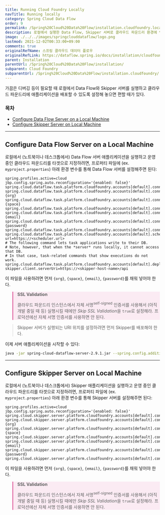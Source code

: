 ```yaml
---
title: Running Cloud Foundry Locally
navTitle: Running locally
category: Spring Cloud Data Flow
order: 9
permalink: /Spring%20Cloud%20Data%20Flow/installation.cloudfoundry.local/
description: 로컬에서 실행한 Data Flow, Skipper 서버로 클라우드 파운드리 환경에 앱 배포하기
image: ./../../images/springclouddataflow/logo.png
lastmod: 2021-12-02T00:33:00+09:00
comments: true
originalRefName: 스프링 클라우드 데이터 플로우
originalRefLink: https://dataflow.spring.io/docs/installation/cloudfoundry/cf-local/
parent: Installation
parentUrl: /Spring%20Cloud%20Data%20Flow/installation/
subparent: Cloud Foundry
subparentUrl: /Spring%20Cloud%20Data%20Flow/installation.cloudfoundry/
---
```


가끔은 디버깅 등이 필요할 때 로컬에서 Data Flow와 Skipper 서버를 실행하고 클라우드 파운드리에 애플리케이션을 배포할 수 있도록 설정해 놓으면 편할 때가 있다.

### 목차

- [Configure Data Flow Server on a Local Machine](#configure-data-flow-server-on-a-local-machine)
- [Configure Skipper Server on Local Machine](#configure-skipper-server-on-local-machine)

---

## Configure Data Flow Server on a Local Machine

로컬에서 (노트북이나 데스크톱에서) Data Flow 서버 애플리케이션을 실행하고 운영 중인 클라우드 파운드리를 타겟으로 지정하려면, 프로퍼티 파일에 (ex. `myproject.properties`) 아래 환경 변수를 통해 Data Flow 서버를 설정해주면 된다:

```properties
spring.profiles.active=cloud
jbp.config.spring.auto.reconfiguration='{enabled: false}'
spring.cloud.dataflow.task.platform.cloudfoundry.accounts[default].connection.url=https://api.run.pivotal.io
spring.cloud.dataflow.task.platform.cloudfoundry.accounts[default].connection.org={org}
spring.cloud.dataflow.task.platform.cloudfoundry.accounts[default].connection.space={space}
spring.cloud.dataflow.task.platform.cloudfoundry.accounts[default].connection.domain=cfapps.io
spring.cloud.dataflow.task.platform.cloudfoundry.accounts[default].connection.username={email}
spring.cloud.dataflow.task.platform.cloudfoundry.accounts[default].connection.password={password}
spring.cloud.dataflow.task.platform.cloudfoundry.accounts[default].connection.skipSslValidation=false
spring.cloud.dataflow.task.platform.cloudfoundry.accounts[default].scheduler.scheduler-url=https://<scheduler.url>
# The following command lets task applications write to their DB.
# Note, however, that when the *server* runs locally, it cannot access that DB.
# In that case, task-related commands that show executions do not work.
spring.cloud.dataflow.task.platform.cloudfoundry.accounts[default].deployment.services=mysqlcups
skipper.client.serverUri=https://<skipper-host-name>/api
```

이 파일을 사용하려면 먼저 `{org}`, `{space}`, `{email}`, `{password}`를 채워 넣어야 한다.

<blockquote style="background-color: #fbebf3; border-color: #d63583;">
 <p><strong>SSL Validation</strong></p>
 <p>클라우드 파운드리 인스턴스에서 자체 서명<sup>self-signed</sup> 인증서를 사용해서 (아직 개발 중일 때 등) 실행시킬 때에만 <em>Skip SSL Validation</em>을 <code class="highlighter-rouge">true</code>로 설정해라. 프로덕션에선 자체 서명 인증서를 사용하면 안 된다.</p>
</blockquote>


> Skipper 서버가 실행되는 URI 위치를 설정하려면 먼저 Skipper를 배포해야 한다.

이제 서버 애플리케이션을 시작할 수 있다:

```bash
java -jar spring-cloud-dataflow-server-2.9.1.jar --spring.config.additional-location=<PATH-TO-FILE>/foo.properties
```

---

## Configure Skipper Server on Local Machine

로컬에서 (노트북이나 데스크톱에서) Skipper 애플리케이션을 실행하고 운영 중인 클라우드 파운드리를 타겟으로 지정하려면, 프로퍼티 파일에 (ex. `myproject.properties`) 아래 환경 변수를 통해 Skipper 서버를 설정해주면 된다:

```properties
spring.profiles.active=cloud
jbp.config.spring.auto.reconfiguration='{enabled: false}'
spring.cloud.skipper.server.platform.cloudfoundry.accounts[default].connection.url=https://api.run.pivotal.io
spring.cloud.skipper.server.platform.cloudfoundry.accounts[default].connection.org={org}
spring.cloud.skipper.server.platform.cloudfoundry.accounts[default].connection.space={space}
spring.cloud.skipper.server.platform.cloudfoundry.accounts[default].connection.domain=cfapps.io
spring.cloud.skipper.server.platform.cloudfoundry.accounts[default].connection.username={email}
spring.cloud.skipper.server.platform.cloudfoundry.accounts[default].connection.password={password}
spring.cloud.skipper.server.platform.cloudfoundry.accounts[default].connection.skipSslValidation=false
```

이 파일을 사용하려면 먼저 `{org}`, `{space}`, `{email}`, `{password}`를 채워 넣어야 한다.

<blockquote style="background-color: #fbebf3; border-color: #d63583;">
 <p><strong>SSL Validation</strong></p>
 <p>클라우드 파운드리 인스턴스에서 자체 서명<sup>self-signed</sup> 인증서를 사용해서 (아직 개발 중일 때 등) 실행시킬 때에만 <em>Skip SSL Validation</em>을 <code class="highlighter-rouge">true</code>로 설정해라. 프로덕션에선 자체 서명 인증서를 사용하면 안 된다.</p>
</blockquote>